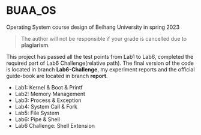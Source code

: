 # BUAA_OS
Operating System course design of Beihang University in spring 2023
> The author will not be responsible if your grade is cancelled due to **plagiarism**.

This project has passed all the test points from Lab1 to Lab6, completed the required part of Lab6 Challenge(relative path).
The final version of the code is located in branch **Lab6-Challenge**, my experiment reports and the official guide-book are located in branch **report**.

* Lab1: Kernel & Boot & Printf
* Lab2: Memory Management
* Lab3: Process & Exception
* Lab4: System Call & Fork
* Lab5: File System
* Lab6: Pipe & Shell
* Lab6 Challenge: Shell Extension
